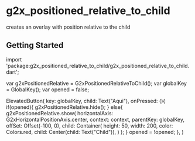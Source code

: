 # g2x_positioned_relative_to_child
creates an overlay with position relative to the child

## Getting Started

import 'package:g2x_positioned_relative_to_child/g2x_positioned_relative_to_child.dart';

var g2xPositionedRelative = G2xPositionedRelativeToChild();
var globalKey = GlobalKey();
var opened = false;

ElevatedButton(
  key: globalKey,
  child: Text("Aqui"),
  onPressed: (){
    if(opened){
      g2xPositionedRelative.hide();
    }
    else{
      g2xPositionedRelative.show(
        horizontalAxis: G2xHorizontalPositionAxis.center,
        context: context, 
        parentKey: globalKey,
        offSet: Offset(-100, 0),
        child: Container(
          height: 50,
          width: 200,
          color: Colors.red,
          child: Center(child: Text("Child")),
        )
      );
    }
    opened = !opened;
  },
)